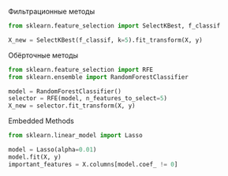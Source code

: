 Фильтрационные методы
``` python
from sklearn.feature_selection import SelectKBest, f_classif

X_new = SelectKBest(f_classif, k=5).fit_transform(X, y) 
```

Обёрточные методы
``` python
from sklearn.feature_selection import RFE
from sklearn.ensemble import RandomForestClassifier

model = RandomForestClassifier()
selector = RFE(model, n_features_to_select=5)
X_new = selector.fit_transform(X, y)
```

Embedded Methods
``` python
from sklearn.linear_model import Lasso

model = Lasso(alpha=0.01) 
model.fit(X, y)
important_features = X.columns[model.coef_ != 0] 
```














